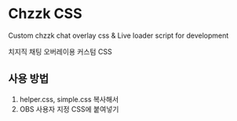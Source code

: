 # Chzzk CSS
Custom chzzk chat overlay css & Live loader script for development

치지직 채팅 오버레이용 커스텀 CSS

## 사용 방법
1. helper.css, simple.css 복사해서
2. OBS 사용자 지정 CSS에 붙여넣기


